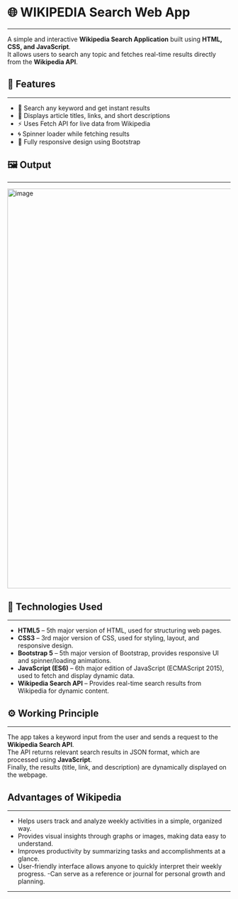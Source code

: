# 🌐 WIKIPEDIA Search Web App
---
A simple and interactive **Wikipedia Search Application** built using **HTML, CSS, and JavaScript**.  
It allows users to search any topic and fetches real-time results directly from the **Wikipedia API**.

## 🚀 Features
---
- 🔎 Search any keyword and get instant results  
- 🧭 Displays article titles, links, and short descriptions  
- ⚡ Uses Fetch API for live data from Wikipedia  
- 🌀 Spinner loader while fetching results  
- 🧩 Fully responsive design using Bootstrap

## 🖼️ Output
---

<img width="688" height="900" alt="image" src="https://github.com/user-attachments/assets/cb62b68f-af2f-451a-8c38-f4105e540645" />

## 🧠 Technologies Used
---
- **HTML5** – 5th major version of HTML, used for structuring web pages.  
- **CSS3** – 3rd major version of CSS, used for styling, layout, and responsive design.  
- **Bootstrap 5** – 5th major version of Bootstrap, provides responsive UI and spinner/loading animations.  
- **JavaScript (ES6)** – 6th major edition of JavaScript (ECMAScript 2015), used to fetch and display dynamic data.  
- **Wikipedia Search API** – Provides real-time search results from Wikipedia for dynamic content.


## ⚙️ Working Principle
---
The app takes a keyword input from the user and sends a request to the **Wikipedia Search API**.  
The API returns relevant search results in JSON format, which are processed using **JavaScript**.  
Finally, the results (title, link, and description) are dynamically displayed on the webpage.

## Advantages of Wikipedia 
---
- Helps users track and analyze weekly activities in a simple, organized way.
- Provides visual insights through graphs or images, making data easy to understand.
- Improves productivity by summarizing tasks and accomplishments at a glance.
- User-friendly interface allows anyone to quickly interpret their weekly progress.
-Can serve as a reference or journal for personal growth and planning.
---

